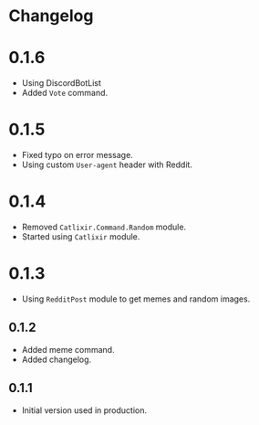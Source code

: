 # Changelog

# 0.1.6
- Using DiscordBotList
- Added `Vote` command.

# 0.1.5
- Fixed typo on error message.
- Using custom `User-agent` header with Reddit.

# 0.1.4
- Removed `Catlixir.Command.Random` module. 
- Started using `Catlixir` module.

# 0.1.3
- Using `RedditPost` module to get memes and random images.

## 0.1.2
- Added meme command.
- Added changelog.

## 0.1.1
- Initial version used in production.